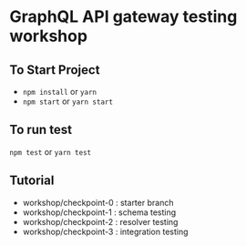 # GraphQL API gateway testing workshop #

## To Start Project
* `npm install` or `yarn`
* `npm start` or `yarn start`

## To run test
`npm test` or `yarn test`

## Tutorial
* workshop/checkpoint-0 : starter branch
* workshop/checkpoint-1 : schema testing
* workshop/checkpoint-2 : resolver testing
* workshop/checkpoint-3 : integration testing
